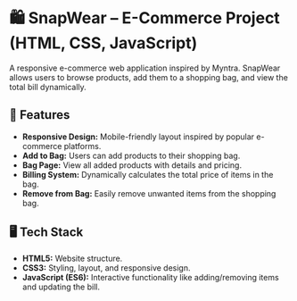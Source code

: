 # 🛍️ SnapWear – E-Commerce Project (HTML, CSS, JavaScript)

A responsive e-commerce web application inspired by Myntra. SnapWear allows users to browse products, add them to a shopping bag, and view the total bill dynamically.

## 🚀 Features

- **Responsive Design:** Mobile-friendly layout inspired by popular e-commerce platforms.  
- **Add to Bag:** Users can add products to their shopping bag.  
- **Bag Page:** View all added products with details and pricing.  
- **Billing System:** Dynamically calculates the total price of items in the bag.  
- **Remove from Bag:** Easily remove unwanted items from the shopping bag.  

## 🖥️ Tech Stack

- **HTML5:** Website structure.  
- **CSS3:** Styling, layout, and responsive design.  
- **JavaScript (ES6):** Interactive functionality like adding/removing items and updating the bill.
